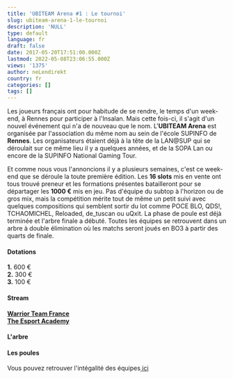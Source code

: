 ```yaml
---
title: 'UBITEAM Arena #1 : Le tournoi'
slug: ubiteam-arena-1-le-tournoi
description: 'NULL'
type: default
language: fr
draft: false
date: 2017-05-20T17:51:00.000Z
lastmod: 2022-05-08T23:06:55.000Z
views: '1375'
author: neLendirekt
country: fr
categories: []
tags: []
---
```

Les joueurs français ont pour habitude de se rendre, le temps d'un week-end, à Rennes pour participer à l'Insalan. Mais cette fois-ci, il s'agit d'un nouvel événement qui n'a de nouveau que le nom. L'**UBITEAM Arena** est organisée par l'association du même nom au sein de l'école SUPINFO de **Rennes**. Les organisateurs étaient déjà à la tête de la LAN@SUP qui se déroulait sur ce même lieu il y a quelques années, et de la SOPA Lan ou encore de la SUPINFO National Gaming Tour. 

Et comme nous vous l'annoncions il y a plusieurs semaines, c'est ce week-end que se déroule la toute première édition. Les **16 slots** mis en vente ont tous trouvé preneur et les formations présentes batailleront pour se départager les **1000 €** mis en jeu. Pas d'équipe du subtop à l'horizon ou de gros mix, mais la compétition mérite tout de même un petit suivi avec quelques compositions qui semblent sortir du lot comme POCE BLO, QDS!, TCHAOMICHEL, Reloaded, de\_tuscan ou uQxit. La phase de poule est déjà terminée et l'arbre finale a débuté. Toutes les équipes se retrouvent dans un arbre à double élimination où les matchs seront joués en BO3 à partir des quarts de finale.

#### **Dotations** 

**1.** 600 €  
**2\.** 300 €  
**3.** 100 €

#### Stream  
  
**[Warrior Team France](https://www.twitch.tv/warriorteamfrance)**  
[**The Esport Academy**](https://www.twitch.tv/the%5Fesport%5Facademy)

#### L'arbre 

#### **Les poules** 

Vous pouvez retrouver l'intégalité des équipes[ ici ](http://arena.ubi-team.net/equipe.php)
